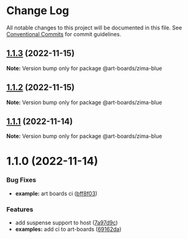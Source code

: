 # Change Log

All notable changes to this project will be documented in this file.
See [Conventional Commits](https://conventionalcommits.org) for commit guidelines.

## [1.1.3](https://github.com/leanjs/leanjs/compare/@art-boards/zima-blue@1.1.2...@art-boards/zima-blue@1.1.3) (2022-11-15)

**Note:** Version bump only for package @art-boards/zima-blue

## [1.1.2](https://github.com/leanjs/leanjs/compare/@art-boards/zima-blue@1.1.1...@art-boards/zima-blue@1.1.2) (2022-11-15)

**Note:** Version bump only for package @art-boards/zima-blue

## [1.1.1](https://github.com/leanjs/leanjs/compare/@art-boards/zima-blue@1.1.0...@art-boards/zima-blue@1.1.1) (2022-11-14)

**Note:** Version bump only for package @art-boards/zima-blue

# 1.1.0 (2022-11-14)

### Bug Fixes

- **example:** art boards ci ([bff8f03](https://github.com/leanjs/leanjs/commit/bff8f032387b0646a1930af193a72bfd1c992e4a))

### Features

- add suspense support to host ([7a97d9c](https://github.com/leanjs/leanjs/commit/7a97d9c51505eb15a07243157e9a249e3d70085c))
- **examples:** add ci to art-boards ([69162da](https://github.com/leanjs/leanjs/commit/69162da22918acac8c2bd9133b0c1599c899300a))
